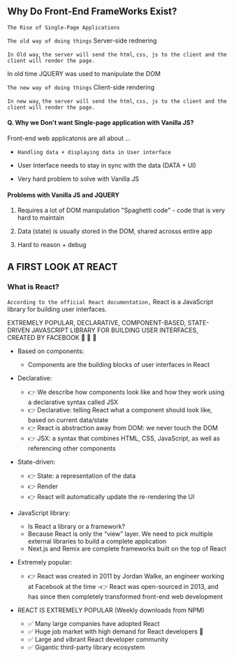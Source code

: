 ## Why Do Front-End FrameWorks Exist?

`The Rise of Single-Page Applications`

`The old way of doing things`
Server-side rednering

`In Old way`, `the server will send the html`, `css, js to the client and the client will render the page.`

In old time JQUERY was used to manipulate the DOM

`The new way of doing things`
Client-side rendering

`In new way`, `the server will send the html`, `css, js to the client and the client will render the page.`


#### Q. Why we Don't want Single-page application with Vanilla JS?

Front-end web applicatonis are all about ...

- `Handling data + displaying data in User interface`
           
- User Interface needs to stay in sync with the data (DATA + UI)


- Very hard problem to solve with Vanilla JS


#### Problems with Vanilla JS and JQUERY

1. Requires a lot of DOM manipulation
"Spaghetti code" - code that is very hard to maintain

2. Data (state) is usually stored in the DOM, shared acrosss entire app 
3. Hard to reason + debug



## A FIRST LOOK AT REACT

### What is React?

`According to the official React documentation,`
 React is a JavaScript library for building user interfaces.


EXTREMELY POPULAR, DECLARATIVE,
COMPONENT-BASED, STATE-DRIVEN JAVASCRIPT
LIBRARY FOR BUILDING USER INTERFACES,
CREATED BY FACEBOOK 🤔 🤯 🤣

- Based on components: 
    - Components are the building blocks of user interfaces in React 
- Declarative: 
   - 👉 We describe how components
look like and how they work using
a declarative syntax called JSX
   - 👉 Declarative: telling React what a
component should look like,
based on current data/state
   - 👉 React is abstraction away from
DOM: we never touch the DOM
   - 👉 JSX: a syntax that combines
HTML, CSS, JavaScript, as well as
referencing other components


- State-driven: 
    - 👉 State: a representation of the data
    - 👉 Render
    - 👉 React will automatically update the re-rendering the UI

- JavaScript library:
    - Is React a library or a framework?
    - Because React is only the “view” layer. We
need to pick multiple external libraries to
build a complete application
    - Next.js and Remix are complete frameworks built on the top of React

- Extremely popular: 
    - 👉  React was created in 2011 by Jordan Walke, an
engineer working at Facebook at the time
    -👉 React was open-sourced in 2013, and has since
then completely transformed front-end web
development


- REACT IS EXTREMELY POPULAR
(Weekly downloads from NPM)
  - ✅ Many large companies have adopted React
  - ✅ Huge job market with high demand for React developers 🤑
  - ✅ Large and vibrant React developer community
  - ✅ Gigantic third-party library ecosystem